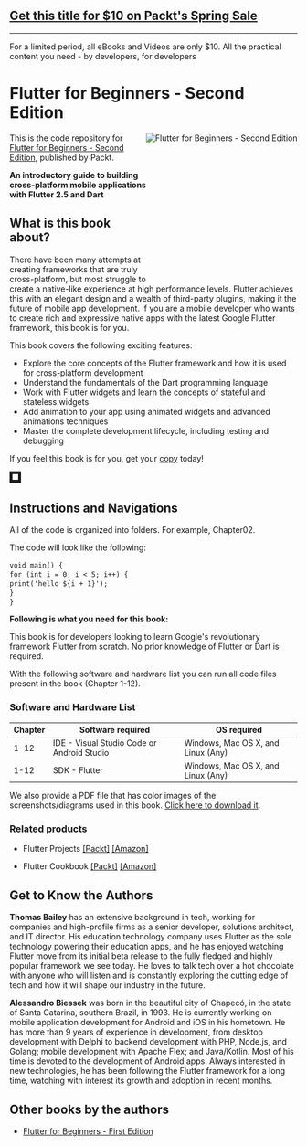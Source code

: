 ## [Get this title for $10 on Packt's Spring Sale](https://www.packt.com/B16942?utm_source=github&utm_medium=packt-github-repo&utm_campaign=spring_10_dollar_2022)
-----
For a limited period, all eBooks and Videos are only $10. All the practical content you need \- by developers, for developers

# Flutter for Beginners - Second Edition

<a href="https://www.packtpub.com/product/flutter-for-beginners-second-edition/9781800565999?utm_source=github&utm_medium=repository&utm_campaign=9781800565999"><img src="https://static.packt-cdn.com/products/9781800565999/cover/smaller" alt="Flutter for Beginners - Second Edition" height="256px" align="right"></a>

This is the code repository for [Flutter for Beginners - Second Edition](https://www.packtpub.com/product/flutter-for-beginners-second-edition/9781800565999?utm_source=github&utm_medium=repository&utm_campaign=9781800565999), published by Packt.

**An introductory guide to building cross-platform mobile applications with Flutter 2.5 and Dart**

## What is this book about?
There have been many attempts at creating frameworks that are truly cross-platform, but most struggle to create a native-like experience at high performance levels. Flutter achieves this with an elegant design and a wealth of third-party plugins, making it the future of mobile app development. If you are a mobile developer who wants to create rich and expressive native apps with the latest Google Flutter framework, this book is for you.

This book covers the following exciting features:
* Explore the core concepts of the Flutter framework and how it is used for cross-platform development
* Understand the fundamentals of the Dart programming language
* Work with Flutter widgets and learn the concepts of stateful and stateless widgets
* Add animation to your app using animated widgets and advanced animations techniques
* Master the complete development lifecycle, including testing and debugging

If you feel this book is for you, get your [copy](https://www.amazon.com/dp/1800565992) today!

<a href="https://www.packtpub.com/?utm_source=github&utm_medium=banner&utm_campaign=GitHubBanner"><img src="https://raw.githubusercontent.com/PacktPublishing/GitHub/master/GitHub.png" 
alt="https://www.packtpub.com/" border="5" /></a>


## Instructions and Navigations
All of the code is organized into folders. For example, Chapter02.

The code will look like the following:
```
void main() {
for (int i = 0; i < 5; i++) {
print('hello ${i + 1}');
}
}

```

**Following is what you need for this book:**

This book is for developers looking to learn Google's revolutionary framework Flutter from scratch. No prior knowledge of Flutter or Dart is required.

With the following software and hardware list you can run all code files present in the book (Chapter 1-12).

### Software and Hardware List

| Chapter  | Software required                             | OS required                        |
| -------- | ----------------------------------------------| -----------------------------------|
| 1-12     | IDE - Visual Studio Code or Android Studio    | Windows, Mac OS X, and Linux (Any) |
| 1-12     | SDK - Flutter                                 | Windows, Mac OS X, and Linux (Any) |


We also provide a PDF file that has color images of the screenshots/diagrams used in this book. [Click here to download it](https://static.packt-cdn.com/downloads/9781800565999_ColorImages.pdf).


### Related products <Other books you may enjoy>
* Flutter Projects [[Packt]](https://www.packtpub.com/product/flutter-projects/9781838647773?utm_source=github&utm_medium=repository&utm_campaign=9781838647773) [[Amazon]](https://www.amazon.com/dp/1838647775)

* Flutter Cookbook [[Packt]](https://www.packtpub.com/product/flutter-cookbook/9781838823382?utm_source=github&utm_medium=repository&utm_campaign=9781838823382) [[Amazon]](https://www.amazon.com/dp/1838823387)

## Get to Know the Authors
**Thomas Bailey**
has an extensive background in tech, working for companies and high-profile firms as a senior developer, solutions architect, and IT director. His education technology company uses Flutter as the sole technology powering their education apps, and he has enjoyed watching Flutter move from its initial beta release to the fully fledged and highly popular framework we see today. He loves to talk tech over a hot chocolate with anyone who will listen and is constantly exploring the cutting edge of tech and how it will shape our industry in the future.

**Alessandro Biessek**
was born in the beautiful city of Chapecó, in the state of Santa Catarina, southern Brazil, in 1993. He is currently working on mobile application development for Android and iOS in his hometown. He has more than 9 years of experience in development, from desktop development with Delphi to backend development with PHP, Node.js, and Golang; mobile development with Apache Flex; and Java/Kotlin. Most of his time is devoted to the development of Android apps. Always interested in new technologies, he has been following the Flutter framework for a long time, watching with interest its growth and adoption in recent months.

## Other books by the authors
* [Flutter for Beginners - First Edition](https://www.packtpub.com/product/flutter-for-beginners/9781788996082?utm_source=github&utm_medium=repository&utm_campaign=9781788996082)
